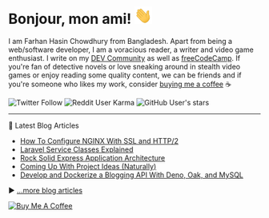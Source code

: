 # Bonjour, mon ami! <img src="./assets/wave.gif" width="35px">

I am Farhan Hasin Chowdhury from Bangladesh. Apart from being a web/software developer, I am a voracious reader, a writer and video game enthusiast. I write on my [DEV Community](https://dev.to/fhsinchy/) as well as [freeCodeCamp](https://www.freecodecamp.org/news/author/farhanhasin/). If you're fan of detective novels or love sneaking around in stealth video games or enjoy reading some quality content, we can be friends and if you're someone who likes my work, consider [buying me a coffee](https://www.buymeacoffee.com/fhsinchy) ☕

![Twitter Follow](https://img.shields.io/twitter/follow/frhnhsin?label=my%20tiny%20twitter%20circle&style=for-the-badge) ![Reddit User Karma](https://img.shields.io/reddit/user-karma/combined/fhsinchy?label=i%27ve%20got%20some%20reddit%20karma&style=for-the-badge) ![GitHub User's stars](https://img.shields.io/github/stars/fhsinchy?label=poeple%20supporing%20me%20on%20github&style=for-the-badge)

---

📘 Latest Blog Articles

<!-- BLOG-POST-LIST:START -->
- [How To Configure NGINX With SSL and HTTP/2](https://dev.to/fhsinchy/how-to-configure-nginx-with-ssl-and-http-2-83l)
- [Laravel Service Classes Explained](https://dev.to/fhsinchy/laravel-service-classes-explained-3m7p)
- [Rock Solid Express Application Architecture](https://dev.to/fhsinchy/rock-solid-express-application-architecture-4m6j)
- [Coming Up With Project Ideas (Naturally)](https://dev.to/fhsinchy/coming-up-with-project-ideas-naturally-49b0)
- [Develop and Dockerize a Blogging API With Deno, Oak, and MySQL](https://dev.to/fhsinchy/develop-and-dockerize-a-blogging-api-with-deno-oak-and-mysql-170e)
<!-- BLOG-POST-LIST:END -->

▶ [...more blog articles](https://dev.to/fhsinchy/)

<a href="https://www.buymeacoffee.com/fhsinchy" target="_blank"><img src="https://cdn.buymeacoffee.com/buttons/default-orange.png" alt="Buy Me A Coffee" height="50" width="auto"></a>
